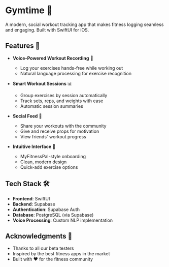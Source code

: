 # Gymtime 💪

A modern, social workout tracking app that makes fitness logging seamless and engaging. Built with SwiftUI for iOS.

## Features 🌟

- **Voice-Powered Workout Recording** 🎤
  - Log your exercises hands-free while working out
  - Natural language processing for exercise recognition

- **Smart Workout Sessions** 📊
  - Group exercises by session automatically
  - Track sets, reps, and weights with ease
  - Automatic session summaries

- **Social Feed** 🤝
  - Share your workouts with the community
  - Give and receive props for motivation
  - View friends' workout progress

- **Intuitive Interface** 🎯
  - MyFitnessPal-style onboarding
  - Clean, modern design
  - Quick-add exercise options

## Tech Stack 🛠

- **Frontend**: SwiftUI
- **Backend**: Supabase
- **Authentication**: Supabase Auth
- **Database**: PostgreSQL (via Supabase)
- **Voice Processing**: Custom NLP implementation


## Acknowledgments 🙏

- Thanks to all our beta testers
- Inspired by the best fitness apps in the market
- Built with ❤️ for the fitness community
